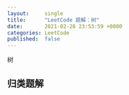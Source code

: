 ```yaml
---
layout:     single
title:      "LeetCode 题解：树"
date:       2021-02-28 23:53:59 +0800
categories: LeetCode
published:  false
---
```


树

## 归类题解

